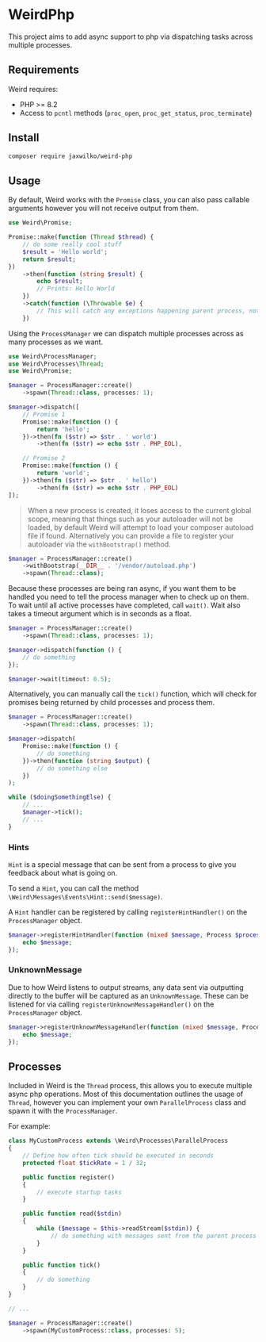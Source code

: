 # WeirdPhp

This project aims to add async support to php via dispatching tasks across multiple processes.

## Requirements

Weird requires:
- PHP >= 8.2
- Access to `pcntl` methods (`proc_open`, `proc_get_status`, `proc_terminate`)

## Install

```bash
composer require jaxwilko/weird-php
```

## Usage

By default, Weird works with the `Promise` class, you can also pass callable arguments however you will not receive 
output from them.

```php
use Weird\Promise;

Promise::make(function (Thread $thread) {
    // do some really cool stuff
    $result = 'Hello world';
    return $result;
})
    ->then(function (string $result) {
        echo $result;
        // Prints: Hello World
    })
    ->catch(function (\Throwable $e) {
        // This will catch any exceptions happening parent process, not the child process.
    })
```

Using the `ProcessManager` we can dispatch multiple processes across as many processes as we want.

```php
use Weird\ProcessManager;
use Weird\Processes\Thread;
use Weird\Promise;

$manager = ProcessManager::create()
    ->spawn(Thread::class, processes: 1);

$manager->dispatch([
    // Promise 1
    Promise::make(function () {
        return 'hello';
    })->then(fn ($str) => $str . ' world')
        ->then(fn ($str) => echo $str . PHP_EOL),

    // Promise 2
    Promise::make(function () {
        return 'world';
    })->then(fn ($str) => $str . ' hello')
        ->then(fn ($str) => echo $str . PHP_EOL)
]);
```

> When a new process is created, it loses access to the current global scope, meaning that things such as your
> autoloader will not be loaded, by default Weird will attempt to load your composer autoload file if found.
> Alternatively you can provide a file to register your autoloader via the `withBootstrap()` method.

```php
$manager = ProcessManager::create()
    ->withBootstrap(__DIR__ . '/vendor/autoload.php')
    ->spawn(Thread::class);
```

Because these processes are being ran async, if you want them to be handled you need to tell the process manager 
when to check up on them. To wait until all active processes have completed, call `wait()`. Wait also takes a timeout 
argument which is in seconds as a float.

```php
$manager = ProcessManager::create()
    ->spawn(Thread::class, processes: 1);

$manager->dispatch(function () {
    // do something
});

$manager->wait(timeout: 0.5);
```

Alternatively, you can manually call the `tick()` function, which will check for promises being returned by child 
processes and process them.

```php
$manager = ProcessManager::create()
    ->spawn(Thread::class, processes: 1);

$manager->dispatch(
    Promise::make(function () {
        // do something
    })->then(function (string $output) {
        // do something else
    })
);

while ($doingSomethingElse) {
    // ...
    $manager->tick();
    // ...
}
```

### Hints

`Hint` is a special message that can be sent from a process to give you feedback about what is going on.

To send a `Hint`, you can call the method `\Weird\Messages\Events\Hint::send($message)`.

A `Hint` handler can be registered by calling `registerHintHandler()` on the `ProcessManager` object.

```php
$manager->registerHintHandler(function (mixed $message, Process $process) {
    echo $message;
});
```

### UnknownMessage

Due to how Weird listens to output streams, any data sent via outputting directly to the buffer will be captured as
an `UnknownMessage`. These can be listened for via calling `registerUnknownMessageHandler()` on the `ProcessManager`
object.

```php
$manager->registerUnknownMessageHandler(function (mixed $message, Process $process) {
    echo $message;
});
```

## Processes

Included in Weird is the `Thread` process, this allows you to execute multiple async php operations. Most of this
documentation outlines the usage of `Thread`, however you can implement your own `ParallelProcess` class and
spawn it with the `ProcessManager`.

For example:
```php
class MyCustomProcess extends \Weird\Processes\ParallelProcess
{
    // Define how often tick should be executed in seconds
    protected float $tickRate = 1 / 32;

    public function register()
    {
        // execute startup tasks
    }

    public function read($stdin)
    {
        while ($message = $this->readStream($stdin)) {
            // do something with messages sent from the parent process
        }
    }

    public function tick()
    {
        // do something
    }
}

// ...

$manager = ProcessManager::create()
    ->spawn(MyCustomProcess::class, processes: 5);
```